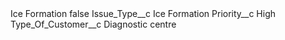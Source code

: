 <?xml version="1.0" encoding="UTF-8"?>
<CustomMetadata xmlns="http://soap.sforce.com/2006/04/metadata" xmlns:xsi="http://www.w3.org/2001/XMLSchema-instance" xmlns:xsd="http://www.w3.org/2001/XMLSchema">
    <label>Ice Formation</label>
    <protected>false</protected>
    <values>
        <field>Issue_Type__c</field>
        <value xsi:type="xsd:string">Ice Formation</value>
    </values>
    <values>
        <field>Priority__c</field>
        <value xsi:type="xsd:string">High</value>
    </values>
    <values>
        <field>Type_Of_Customer__c</field>
        <value xsi:type="xsd:string">Diagnostic centre</value>
    </values>
</CustomMetadata>
